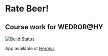 # Rate Beer!
## Course work for WEDROR@HY
  
[![Build Status](https://travis-ci.org/Granigan/ratebeer.svg?branch=master)](https://travis-ci.org/Granigan/ratebeer)
  
App available at [Heroku](https://infinite-brook-26566.herokuapp.com/breweries).

